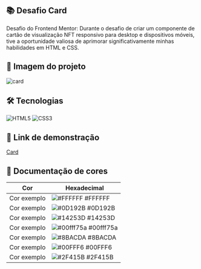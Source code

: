 ## 📚 Desafio Card

Desafio do Frontend Mentor: Durante o desafio de criar um componente de cartão de visualização NFT responsivo para desktop e dispositivos móveis, tive a oportunidade valiosa de aprimorar significativamente minhas habilidades em HTML e CSS.

## 📸 Imagem do projeto

![card](https://github.com/mariabernardes23/desafio/assets/99373514/a520d7d5-845a-47aa-a20d-92aa831c6e3f)

## 🛠 Tecnologias
![HTML5](https://img.shields.io/badge/HTML5-000?style=for-the-badge&logo=html5)
![CSS3](https://img.shields.io/badge/CSS3-000?style=for-the-badge&logo=css3&logoColor=264CE4)

## 🔗 Link de demonstração
<a href="https://mariabernardes23.github.io/desafio/">Card</a>

## 🎨 Documentação de cores

| Cor               | Hexadecimal                                                |
| ----------------- | ---------------------------------------------------------------- |
| Cor exemplo       | ![#FFFFFF](https://via.placeholder.com/10/FFFFFF?text=+) #FFFFFF |
| Cor exemplo       | ![#0D192B](https://via.placeholder.com/10/0D192B?text=+) #0D192B |
| Cor exemplo       | ![#14253D](https://via.placeholder.com/10/4253D?text=+)  #14253D |
| Cor exemplo       | ![#00fff75a](https://via.placeholder.com/10/FFB703?text=+) #00fff75a |
| Cor exemplo       | ![#8BACDA](https://via.placeholder.com/10/#BACDA?text=+) #8BACDA |
| Cor exemplo       | ![#00FFF6](https://via.placeholder.com/10/00FFF6?text=+) #00FFF6 |
| Cor exemplo       | ![#2F415B](https://via.placeholder.com/10/023047?text=+) #2F415B |
